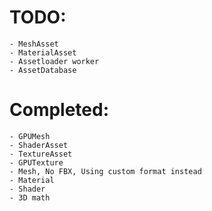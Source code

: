# TODO:
	- MeshAsset
	- MaterialAsset
	- Assetloader worker
	- AssetDatabase
	
	
# Completed:
	- GPUMesh
	- ShaderAsset
	- TextureAsset
	- GPUTexture
	- Mesh, No FBX, Using custom format instead
	- Material
	- Shader
	- 3D math